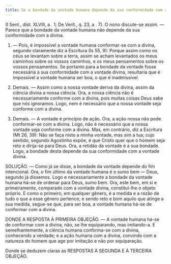 ```yaml
---
title: Se a bondade da vontade humana depende da sua conformidade com a divina
---
```


(I Sent., dist. XLVIII, a . 1; De Verit., q. 23, a . 7).
  O nono discute-se assim. ― Parece que a bondade da vontade humana não depende da sua conformidade com a divina.  

1. ― Pois, é impossível a vontade humana conformar-se com a divina, segundo claramente diz a Escritura (Is 55, 9): Porque assim como os céus se levantam sobre a terra, assim se acham levantados os meus caminhos sobre os vossos caminhos, e os meus pensamentos sobre os vossos pensamentos. Se portanto para a bondade da vontade fosse necessária a sua conformidade com a vontade divina, resultaria que é impossível a vontade humana ser boa, o que é inadmissível.  

2. Demais. ― Assim como a nossa vontade deriva da divina, assim da ciência divina a nossa ciência. Ora, a nossa ciência não é necessariamente conforme com a divina, pois muitas coisas Deus sabe que nós ignoramos. Logo, nem é necessário que a nossa vontade seja conforme com a divina.  

3. Demais. ― A vontade é princípio de ação. Ora, a ação nossa não pode conformar-se com a divina. Logo, não é necessário que a nossa vontade seja conforme com a divina.  Mas, em contrário, diz a Escritura (Mt 26, 39): Não se faça nisto a minha vontade, mas sim a tua; cujo sentido, segundo Agostinho expõe, é que Cristo quer que o homem seja reto e dirija-se para Deus. Ora, a retidão da vontade é a sua bondade. Logo, a bondade desta depende da sua conformidade com a vontade divina.  

SOLUÇÃO. ― Como já se disse, a bondade da vontade depende do fim intencional. Ora, o fim último da vontade humana é o sumo bem ― Deus, segundo já dissemos. Logo e necessariamente a bondade da vontade humana há-se de ordenar para Deus, sumo bem. Ora, este bem, em si e primeiramente, comparado com a vontade divina, constitui-lhe o objeto próprio. E como o primeiro, em qualquer gênero, é a medida e a razão de tudo o que a esse gênero pertence; e sendo reto e bom aquilo que atinge a sua medida, segue-se que, para ser boa, a vontade humana há-se de conformar com a divina.  

DONDE A RESPOSTA À PRIMEIRA OBJEÇÃO. ― A vontade humana há-se de conformar com a divina, não, se lhe equiparando, mas imitando-a. E semelhantemente, a ciência humana conforma-se com a divina, conhecendo a verdade; e a ação humana com a divina, convindo com a natureza do homem que age por imitação e não por equiparação.  

Donde se deduzem claras as RESPOSTAS À SEGUNDA E À TERCEIRA OBJEÇÃO.